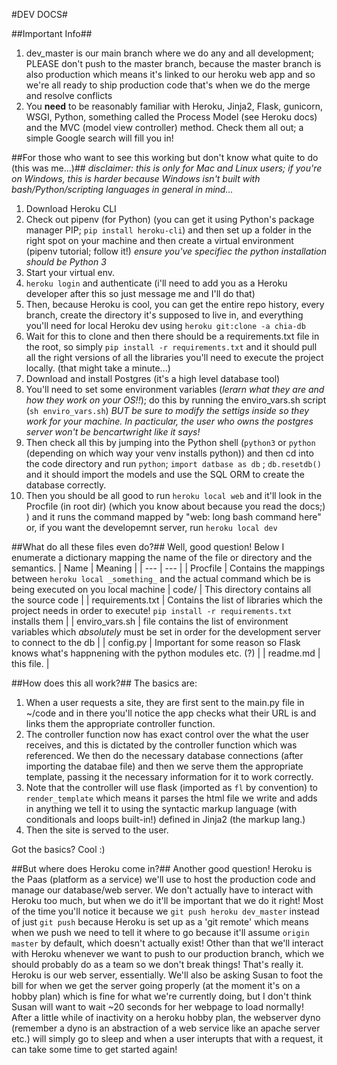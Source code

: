 #DEV DOCS#

##Important Info##
1) dev_master is our main branch where we do any and all development; PLEASE don't push to the master branch, because the master branch is also production
   which means it's linked to our heroku web app and so we're all ready to ship production code that's when we do the merge and resolve conflicts
2) You **need** to be reasonably familiar with Heroku, Jinja2, Flask, gunicorn, WSGI, Python, something called the Process Model (see Heroku docs) and
   the MVC (model view controller) method. Check them all out; a simple Google search will fill you in!


##For those who want to see this working but don't know what quite to do (this was me...)##
_disclaimer: this is only for Mac and Linux users; if you're on Windows, this is harder because Windows isn't built with bash/Python/scripting languages in
general in mind..._
1) Download Heroku CLI
2) Check out pipenv (for Python) (you can get it using Python's package manager PIP; `pip install heroku-cli`) and then set up a folder in the right spot on
   your machine and then create a virtual environment (pipenv tutorial; follow it!) *ensure you've specifiec the python installation should be Python 3*
3) Start your virtual env. 
4) `heroku login` and authenticate (i'll need to add you as a Heroku developer after this so just message me and I'll do that)
5) Then, because Heroku is cool, you can get the entire repo history, every branch, create the directory it's supposed to live in, and everything you'll 
   need for local Heroku dev using `heroku git:clone -a chia-db`
6) Wait for this to clone and then there should be a requirements.txt file in the root, so simply `pip install -r requirements.txt` and it should 
   pull all the right versions of all the libraries you'll need to execute the project locally. (that might take a minute...)
7) Download and install Postgres (it's a high level database tool)
8) You'll need to set some environment variables (*lerarn what they are and how they work on your OS!!*); do this by running the enviro_vars.sh script
   (`sh enviro_vars.sh`) *BUT be sure to modify the settigs inside so they work for your machine. In pacticular, the user who owns the postgres server 
   won't be _bencartwright_ like it says!*
9) Then check all this by jumping into the Python shell (`python3` or `python` (depending on which way your venv installs python)) and then cd into the 
   code directory and run `python`; `import datbase as db` ; `db.resetdb()` and it should import the models and use the SQL ORM to create the database 
   correctly.
10) Then you should be all good to run `heroku local web` and it'll look in the Procfile (in root dir) (which you know about because you read the docs;) )
    and it runs the command mapped by "web: long bash command here" or, if you want the developemnt server, run `heroku local dev`

##What do all these files even do?##
Well, good question!
Below I enumerate a dictionary mapping the name of the file or directory and the semantics.
| Name | Meaning |
| --- | --- |
| Procfile | Contains the mappings between `heroku local _something_` and the actual command which be is being executed on you local machine
| code/ | This directory contains all the source code  |
| requirements.txt | Contains the list of libraries which the project needs in order to execute! `pip install -r requirements.txt ` installs them  |
| enviro_vars.sh  | file contains the list of environment variables which *absolutely* must be set in order for the development server to connect to the db |
| config.py | Important for some reason so Flask knows what's happnening with the python modules etc. (?) |
| readme.md  | this file. |


##How does this all work?##
The basics are:
1) When a user requests a site, they are first sent to the main.py file in ~/code and in there you'll notice the app checks what their URL is and links them 
   the appropriate controller function.
2) The controller function now has exact control over the what the user receives, and this is dictated by the controller function which was referenced.
   We then do the necessary database connections (after importing the databae file) and then we serve them the appropriate template, passing it the necessary
   information for it to work correctly.
3) Note that the controller will use flask (imported as `fl` by convention) to `render_template` which means it parses the html file we write and adds in 
   anything we tell it to using the syntactic markup language (with conditionals and loops built-in!) defined in Jinja2 (the markup lang.)
4) Then the site is served to the user.


Got the basics? Cool :)

##But where does Heroku come in?##
Another good question! Heroku is the Paas (platform as a service) we'll use to host the production code and manage our database/web server. We don't actually
have to interact with Heroku too much, but when we do it'll be important that we do it right! Most of the time you'll notice it because we 
``git push heroku dev_master`` instead of just `git push` because Heroku is set up as a 'git remote' which means when we push we need to tell it where to go
because it'll assume `origin master` by default, which doesn't actually exist!
Other than that we'll interact with Heroku whenever we want to push to our production branch, which we should probably do as a team so we don't break things!
That's really it. Heroku is our web server, essentially. We'll also be asking Susan to foot the bill for when we get the server going properly (at the moment
it's on a hobby plan) which is fine for what we're currently doing, but I don't think Susan will want to wait ~20 seconds for her webpage to load normally!
After a little while of inactivity on a heroku hobby plan, the webserver dyno (remember a dyno is an abstraction of a web service like an apache server etc.)
will simply go to sleep and when a user interupts that with a request, it can take some time to get started again! 